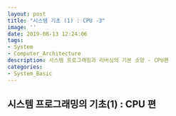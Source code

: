 ```yaml
---
layout: post
title: "시스템 기초 (1) : CPU -3"
image: ''
date: 2019-08-13 12:24:06
tags: 
- System
- Computer_Architecture
description: 시스템 프로그래밍과 리버싱의 기본 소양 - CPU편
categories:
- System_Basic
---
```




## 시스템 프로그래밍의 기초(1) : CPU 편
